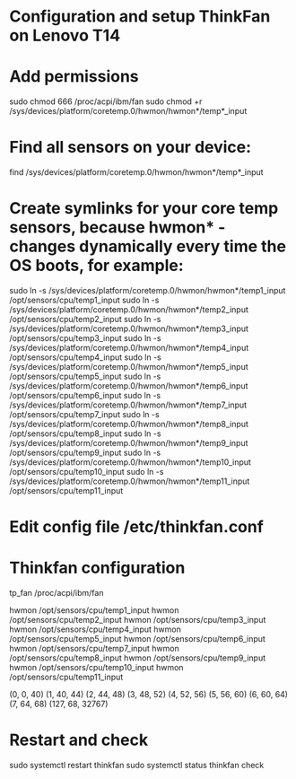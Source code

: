 # Configuration and setup ThinkFan on Lenovo T14
# Add permissions
sudo chmod 666 /proc/acpi/ibm/fan
sudo chmod +r /sys/devices/platform/coretemp.0/hwmon/hwmon*/temp*_input

# Find all sensors on your device:
find /sys/devices/platform/coretemp.0/hwmon/hwmon*/temp*_input

# Create symlinks for your core temp sensors, because hwmon* - changes dynamically every time the OS boots, for example:

sudo ln -s /sys/devices/platform/coretemp.0/hwmon/hwmon*/temp1_input /opt/sensors/cpu/temp1_input
sudo ln -s /sys/devices/platform/coretemp.0/hwmon/hwmon*/temp2_input /opt/sensors/cpu/temp2_input
sudo ln -s /sys/devices/platform/coretemp.0/hwmon/hwmon*/temp3_input /opt/sensors/cpu/temp3_input
sudo ln -s /sys/devices/platform/coretemp.0/hwmon/hwmon*/temp4_input /opt/sensors/cpu/temp4_input
sudo ln -s /sys/devices/platform/coretemp.0/hwmon/hwmon*/temp5_input /opt/sensors/cpu/temp5_input
sudo ln -s /sys/devices/platform/coretemp.0/hwmon/hwmon*/temp6_input /opt/sensors/cpu/temp6_input
sudo ln -s /sys/devices/platform/coretemp.0/hwmon/hwmon*/temp7_input /opt/sensors/cpu/temp7_input
sudo ln -s /sys/devices/platform/coretemp.0/hwmon/hwmon*/temp8_input /opt/sensors/cpu/temp8_input
sudo ln -s /sys/devices/platform/coretemp.0/hwmon/hwmon*/temp9_input /opt/sensors/cpu/temp9_input
sudo ln -s /sys/devices/platform/coretemp.0/hwmon/hwmon*/temp10_input /opt/sensors/cpu/temp10_input
sudo ln -s /sys/devices/platform/coretemp.0/hwmon/hwmon*/temp11_input /opt/sensors/cpu/temp11_input

# Edit config file /etc/thinkfan.conf

# Thinkfan configuration
tp_fan /proc/acpi/ibm/fan

hwmon /opt/sensors/cpu/temp1_input
hwmon /opt/sensors/cpu/temp2_input
hwmon /opt/sensors/cpu/temp3_input
hwmon /opt/sensors/cpu/temp4_input
hwmon /opt/sensors/cpu/temp5_input
hwmon /opt/sensors/cpu/temp6_input
hwmon /opt/sensors/cpu/temp7_input
hwmon /opt/sensors/cpu/temp8_input
hwmon /opt/sensors/cpu/temp9_input
hwmon /opt/sensors/cpu/temp10_input
hwmon /opt/sensors/cpu/temp11_input

(0, 0, 40)
(1, 40, 44)
(2, 44, 48)
(3, 48, 52)
(4, 52, 56)
(5, 56, 60)
(6, 60, 64)
(7, 64, 68)
(127, 68, 32767)

# Restart and check 
sudo systemctl restart thinkfan
sudo systemctl status thinkfan
 check

